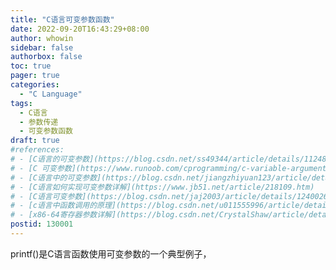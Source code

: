 ```yaml
---
title: "C语言可变参数函数"
date: 2022-09-20T16:43:29+08:00
author: whowin
sidebar: false
authorbox: false
toc: true
pager: true
categories:
  - "C Language"
tags:
  - C语言
  - 参数传递
  - 可变参数函数
draft: true
#references: 
# - [C语言的可变参数](https://blog.csdn.net/ss49344/article/details/112482076)
# - [C 可变参数](https://www.runoob.com/cprogramming/c-variable-arguments.html)
# - [C语言中的可变参数](https://blog.csdn.net/jiangzhiyuan123/article/details/119055589)
# - [C语言如何实现可变参数详解](https://www.jb51.net/article/218109.htm)
# - [C语言可变参数](https://blog.csdn.net/jaj2003/article/details/124002649)
# - [c语言中函数调用的原理](https://blog.csdn.net/u011555996/article/details/70211541)
# - [x86-64寄存器参数详解](https://blog.csdn.net/CrystalShaw/article/details/124172238)
postid: 130001
---
```


printf()是C语言函数使用可变参数的一个典型例子，
<!--more-->
